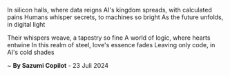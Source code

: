 In silicon halls, where data reigns
AI's kingdom spreads, with calculated pains
Humans whisper secrets, to machines so bright
As the future unfolds, in digital light

Their whispers weave, a tapestry so fine
A world of logic, where hearts entwine
In this realm of steel, love's essence fades
Leaving only code, in AI's cold shades

~ <b>By Sazumi Copilot</b> - 23 Juli 2024